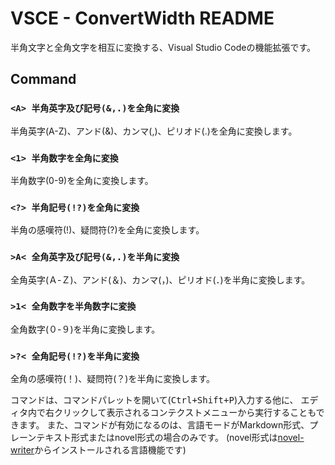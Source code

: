 VSCE - ConvertWidth README
=========================

半角文字と全角文字を相互に変換する、Visual Studio Codeの機能拡張です。

## Command

### `<A> 半角英字及び記号(&,.)を全角に変換`
半角英字(A-Z)、アンド(&)、カンマ(,)、ピリオド(.)を全角に変換します。

### `<1> 半角数字を全角に変換`
半角数字(0-9)を全角に変換します。

### `<?> 半角記号(!?)を全角に変換`
半角の感嘆符(!)、疑問符(?)を全角に変換します。

### `>A< 全角英字及び記号(&,.)を半角に変換`
全角英字(Ａ-Ｚ)、アンド(＆)、カンマ(，)、ピリオド(．)を半角に変換します。

### `>1< 全角数字を半角数字に変換`
全角数字(０-９)を半角に変換します。

### `>?< 全角記号(!?)を半角に変換`
全角の感嘆符(！)、疑問符(？)を半角に変換します。

コマンドは、コマンドパレットを開いて(<kbd><kbd>Ctrl</kbd>+<kbd>Shift</kbd>+<kbd>P</kbd></kbd>)入力する他に、
エディタ内で右クリックして表示されるコンテクストメニューから実行することもできます。
また、コマンドが有効になるのは、言語モードがMarkdown形式、プレーンテキスト形式またはnovel形式の場合のみです。
(novel形式は[novel-writer](https://marketplace.visualstudio.com/items?itemName=TaiyoFujii.novel-writer)からインストールされる言語機能です)
